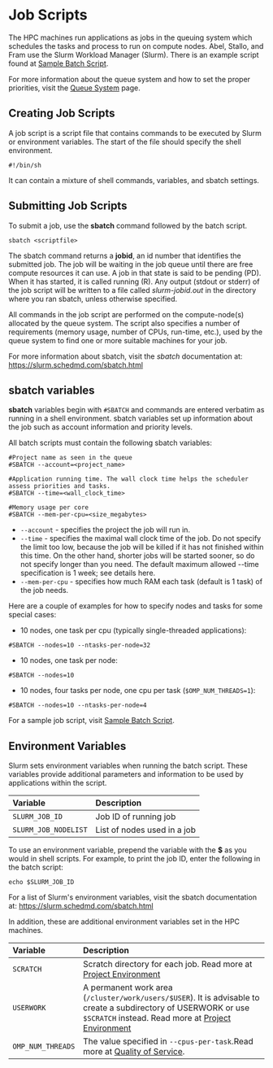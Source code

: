 # Job Scripts

The HPC machines run applications as jobs in the queuing system which schedules the tasks and process to run on compute nodes. Abel, Stallo, and Fram use the Slurm Workload Manager (Slurm). There is an example script found at [Sample Batch Script](samplescript.md).

For more information about the queue system and how to set the proper priorities, visit the [Queue System](queuesystem.md) page.

## Creating Job Scripts

A job script is a script file that contains commands to be executed by Slurm or
environment variables. The start of the file should specify the shell environment.

    #!/bin/sh

It can contain a mixture of shell commands, variables, and sbatch settings.

## Submitting Job Scripts

To submit a job, use the __sbatch__ command followed by the batch script.

    sbatch <scriptfile>

The sbatch command returns a **jobid**, an id number that identifies the submitted job. The job will be waiting in the job queue until there are free compute resources it can use. A job in that state is said to be pending (PD). When it has started, it is called running (R). Any output (stdout or stderr) of the job script will be written to a file called *slurm-jobid.out* in the directory where you ran sbatch, unless otherwise specified.

All commands in the job script are performed on the compute-node(s) allocated by the queue system. The script also specifies a number of requirements (memory usage, number of CPUs, run-time, etc.), used by the queue system to find one or more suitable machines for your job.

For more information about sbatch, visit the *sbatch* documentation at: https://slurm.schedmd.com/sbatch.html

## sbatch variables

**sbatch** variables begin with `#SBATCH` and commands are entered verbatim as
running in a shell environment. sbatch variables set up information about the job
such as account information and priority levels.

All batch scripts must contain the following sbatch variables:

    #Project name as seen in the queue
    #SBATCH --account=<project_name>

    #Application running time. The wall clock time helps the scheduler assess priorities and tasks.
    #SBATCH --time=<wall_clock_time>

    #Memory usage per core
    #SBATCH --mem-per-cpu=<size_megabytes>

* `--account` - specifies the project the job will run in.
* `--time` - specifies the maximal wall clock time of the job. Do not specify the limit too low, because the job will be killed if it has not finished within this time. On the other hand, shorter jobs will be started sooner, so do not specify longer than you need. The default maximum allowed --time specification is 1 week; see details here.
* `--mem-per-cpu` - specifies how much RAM each task (default is 1 task) of the job needs.

Here are a couple of examples for how to specify nodes and tasks for some
special cases:

* 10 nodes, one task per cpu (typically single-threaded applications):

```
#SBATCH --nodes=10 --ntasks-per-node=32
```

* 10 nodes, one task per node:

```
#SBATCH --nodes=10
```

* 10 nodes, four tasks per node, one cpu per task (`$OMP_NUM_THREADS=1`):

```
#SBATCH --nodes=10 --ntasks-per-node=4
```

For a sample job script, visit [Sample Batch Script](samplescript.md).

## Environment Variables

Slurm sets environment variables when running the batch script. These variables provide additional
parameters and information to be used by applications within the script.

| Variable | Description     |
| :------------- | :------------- |
| `SLURM_JOB_ID`      | Job ID of running job  |
| `SLURM_JOB_NODELIST` | List of nodes used in a job |

To use an environment variable, prepend the variable with the __$__ as you would in shell scripts. For example, to
print the job ID, enter the following in the batch script:

    echo $SLURM_JOB_ID

For a list of Slurm's environment variables, visit the sbatch documentation at: https://slurm.schedmd.com/sbatch.html

In addition, these are additional environment variables set in the HPC machines.

| Variable | Description     |
| :------------- | :------------- |
| `SCRATCH`       | Scratch directory for each job. Read more at [Project Environment](framsetup.md#projenvironment)|
| `USERWORK`      | A permanent work area (`/cluster/work/users/$USER`).  It is advisable to create a subdirectory of USERWORK or use `$SCRATCH` instead. Read more at [Project Environment](framsetup.md#projenvironment)|
| `OMP_NUM_THREADS`       | The value specified in `--cpus-per-task`.Read more at [Quality of Service](qos.md).   |

